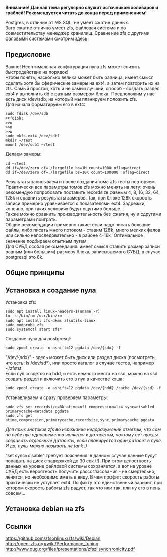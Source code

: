 **Внимание! Данная тема регулярно служит источником холиваров и граблей! Рекомендуется читать до конца перед применением!**  

Postgres, в отличие от MS SQL, не умеет сжатие данных.  
Зато сжатие отлично умеет zfs, файловая система и по совместительству менеджер хранилищ.
Сравнение zfs с другими фаловыми системами смотрим [здесь](https://ru.wikipedia.org/wiki/%D0%A1%D1%80%D0%B0%D0%B2%D0%BD%D0%B5%D0%BD%D0%B8%D0%B5_%D1%84%D0%B0%D0%B9%D0%BB%D0%BE%D0%B2%D1%8B%D1%85_%D1%81%D0%B8%D1%81%D1%82%D0%B5%D0%BC).  

## Предисловие
Важно! Неоптимальная конфигурация пула zfs может снизить быстродействие на порядок!  
Чтобы понять, насколько велика может быть разница, имеет смысл сделать хотя бы сферические замеры на ext4, а затем повторить их на zfs. Самый простой, хоть и не самый лучший, способ - создать раздел ext4 и выполнить dd с разным размером блока. Предположим у нас есть диск /dev/sdb, на который мы планируем положить zfs.  
Для начала форматируем его в ext4:  
```
sudo fdisk /dev/sdb
>>fdisk:
>>o
>>n
>>w
sudo mkfs.ext4 /dev/sdb1
mkdir ~/test
mount /dev/sdb1 ~/test
```
Делаем замеры:
```
cd ~/test
dd if=/dev/zero of=./largefile bs=1M count=1000 oflag=direct
dd if=/dev/zero of=./largefile bs=10K count=100000  oflag=direct
```
Результаты записываем и после создания тома zfs тесты повторяем. Практически все параметры томов zfs можно менять на лету: очень рекомендую попробовать поставить recordsize равным 4, 8, 16, 32, 64, 128k и сравнить результаты замеров. Так, при блоке 128k скорость записи примерно уравнивается с показателями ext4. Задрежки, конечно, при таких условиях будут ощутимо больше...  
Также можно сравнить производительность без сжатия, ну и сдругими параметрами поиграть.  
Общие рекомендации примерно такие: если надо писать большие файлы, либо писать много потоком - ставим 128k, много мелких фалов или сильно непоследовательно - в районе 4-16k. Оптимальное значение подбираем опытным путем.  
Для СУБД особая рекомендация: имеет смысл ставить размер записи равным (или большим) размеру блока, записываемого СУБД, в случае postgresql это 8k.  


## Общие принципы

## Установка и создание пула
Установка zfs:  
```
sudo apt install linux-headers-$(uname -r)
ln -s /bin/rm /usr/bin/rm
sudo apt install zfs-dkms zfsutils-linux
sudo modprobe zfs
sudo systemctl start zfs*
```

Создание пула для postgresql:  
```
sudo zpool create -o ashift=12 pgdata /dev/{sdx} -f
```
"/dev/{sdx}" - здесь может быть диск или раздел диска (посмотреть, что есть: ls /dev/sd*), или просто каталог в случае тестов, например ~/zfstst.  
Если пул создется на hdd, и есть немного места на ssd, можно на ssd создать раздел и включить его в пул в качестве кэша:
```
sudo zpool create -o ashift=12 pgdata /dev/{hdd} /cache /dev/{ssd} -f
```
Устанавливаем и сразу проверяем параметры:
```
sudo zfs set recordsize=8k atime=off compression=lz4 sync=disabled primarycache=metadata pgdata
sudo zfs get atime,compression,primarycache,recordsize,sync,primarycache pgdata
```

*Для ярых знатоков zfs во избежание недоразумений отметим, что сам по себе пул одновременно является и датасетом, поэтому нет нужды создавать отдельные датасеты, если планируется один датасет в пуле. И да, пулы можно называть не tank :)*  

"set sync=disable" требует пояснения: в данном случае данные будут попадать на диск с задержкой до 30 сек (!). При этом целостность данных на уровне файловой системы сохраняется, а вот на уровне СУБД есть вероятность получить рассогласования - не смертельно, лечится, но необходимо иметь в виду. В чем профит: скорость работы практически не уступает ext4. По факту это единственный вариант, при котором скорость работы zfs радует, так что или так, или ну его в пень совсем...

## Установка debian на zfs


## Ссылки
https://github.com/zfsonlinux/zfs/wiki/Debian  
http://open-zfs.org/wiki/Performance_tuning  
http://www.oug.org/files/presentations/zfszilsynchronicity.pdf  

